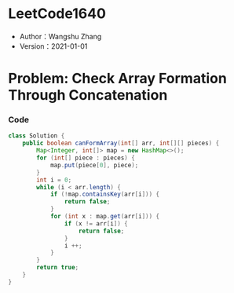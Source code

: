 # LeetCode1640

* Author：Wangshu Zhang
* Version：2021-01-01

# Problem: Check Array Formation Through Concatenation

### Code
```Java
class Solution {
    public boolean canFormArray(int[] arr, int[][] pieces) {
        Map<Integer, int[]> map = new HashMap<>();
        for (int[] piece : pieces) {
            map.put(piece[0], piece);
        }
        int i = 0;
        while (i < arr.length) {
            if (!map.containsKey(arr[i])) {
                return false;
            }
            for (int x : map.get(arr[i])) {
                if (x != arr[i]) {
                    return false;
                }
                i ++;
            }
        }
        return true;
    }
}
```
